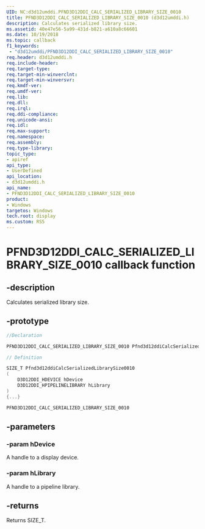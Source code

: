 ```yaml
---
UID: NC:d3d12umddi.PFND3D12DDI_CALC_SERIALIZED_LIBRARY_SIZE_0010
title: PFND3D12DDI_CALC_SERIALIZED_LIBRARY_SIZE_0010 (d3d12umddi.h)
description: Calculates serialized library size.
ms.assetid: 40e47e56-5a99-431d-b821-a610a8c66601
ms.date: 10/19/2018
ms.topic: callback
f1_keywords:
 - "d3d12umddi/PFND3D12DDI_CALC_SERIALIZED_LIBRARY_SIZE_0010"
req.header: d3d12umddi.h
req.include-header:
req.target-type:
req.target-min-winverclnt:
req.target-min-winversvr:
req.kmdf-ver:
req.umdf-ver:
req.lib:
req.dll:
req.irql: 
req.ddi-compliance:
req.unicode-ansi:
req.idl:
req.max-support:
req.namespace:
req.assembly:
req.type-library: 
topic_type: 
- apiref
api_type: 
- UserDefined
api_location: 
- d3d12umddi.h
api_name: 
- PFND3D12DDI_CALC_SERIALIZED_LIBRARY_SIZE_0010
product: 
- Windows
targetos: Windows
tech.root: display
ms.custom: RS5
---
```


# PFND3D12DDI_CALC_SERIALIZED_LIBRARY_SIZE_0010 callback function

## -description

Calculates serialized library size.

## -prototype

```cpp
//Declaration

PFND3D12DDI_CALC_SERIALIZED_LIBRARY_SIZE_0010 Pfnd3d12ddiCalcSerializedLibrarySize0010; 

// Definition

SIZE_T Pfnd3d12ddiCalcSerializedLibrarySize0010 
(
	D3D12DDI_HDEVICE hDevice
	D3D12DDI_HPIPELINELIBRARY hLibrary
)
{...}

PFND3D12DDI_CALC_SERIALIZED_LIBRARY_SIZE_0010 


```

## -parameters

### -param hDevice

A handle to a display device.

### -param hLibrary

A handle to a pipeline library.



## -returns

Returns SIZE_T.
